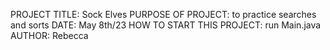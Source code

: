 PROJECT TITLE: Sock Elves
PURPOSE OF PROJECT: to practice searches and sorts
DATE: May 8th/23
HOW TO START THIS PROJECT: run Main.java
AUTHOR: Rebecca
